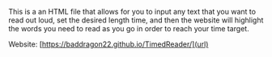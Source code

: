 This is a an HTML file that allows for you to input any text that you want to read out loud, set the desired length time, and then the website will highlight the words you need to read as you go in order to reach your time target.

Website: [https://baddragon22.github.io/TimedReader/](url)
